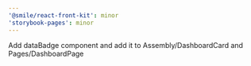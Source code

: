 ```yaml
---
'@smile/react-front-kit': minor
'storybook-pages': minor
---
```


Add dataBadge component and add it to Assembly/DashboardCard and Pages/DashboardPage

